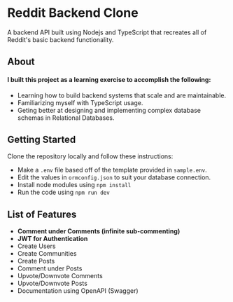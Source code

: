 # Reddit Backend Clone

A backend API built using Nodejs and TypeScript that recreates all of Reddit's basic backend functionality. 

## About

#### I built this project as a learning exercise to accomplish the following: 
- Learning how to build backend systems that scale and are maintainable.
- Familiarizing myself with TypeScript usage.
- Geting better at designing and implementing complex database schemas in Relational Databases.

## Getting Started

Clone the repository locally and follow these instructions: 
- Make a ```.env``` file based off of the template provided in ```sample.env```.
- Edit the values in ```ormconfig.json``` to suit your database connection. 
- Install node modules using ```npm install```
- Run the code using ```npm run dev```

## List of Features 
- __Comment under Comments (infinite sub-commenting)__
- __JWT for Authentication__
- Create Users 
- Create Communities 
- Create Posts 
- Comment under Posts 
- Upvote/Downvote Comments 
- Upvote/Downvote Posts
- Documentation using OpenAPI (Swagger)

